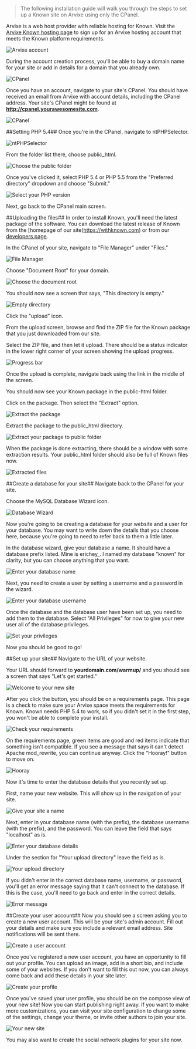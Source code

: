 >The following installation guide will walk you through the steps to set up a Known site on Arvixe using only the CPanel.

Arvixe is a web host provider with reliable hosting for Known.  Visit the [Arvixe Known hosting page](http://www.arvixe.com/9014-443-3-367.html) to sign up for an Arvixe hosting account that meets the Known platform requirements.

![Arvixe account](https://withknown.com/img/docs/arvixe/01-arvixe.png)

During the account creation process, you'll be able to buy a domain name for your site or add in details for a domain that you already own. 

![CPanel](https://withknown.com/img/docs/arvixe/02-cpanel-login.png)

Once you have an account, navigate to your site's CPanel.  You should have received an email from Arvixe with account details, including the CPanel address.  Your site's CPanel might be found at **http://cpanel.yourawesomesite.com**.

![CPanel](https://withknown.com/img/docs/arvixe/03-cpanel.png)

##Setting PHP 5.4##
Once you're in the CPanel, navigate to ntPHPSelector.

![ntPHPSelector](https://withknown.com/img/docs/arvixe/04-ntphpselector.png)

From the folder list there, choose public_html.

![Choose the public folder](https://withknown.com/img/docs/arvixe/05-publichtml.png)

Once you've clicked it, select PHP 5.4 or PHP 5.5 from the "Preferred directory" dropdown and choose "Submit."

![Select your PHP version](https://withknown.com/img/docs/arvixe/06-phpselect.png)

Next, go back to the CPanel main screen.

##Uploading the files##
In order to install Known, you'll need the latest package of the software.  You can download the latest release of Known from the [homepage of our site(https://withknown.com) or from our [developers page](https://withknown.com/developers/).

In the CPanel of your site, navigate to "File Manager" under "Files."

![File Manager](https://withknown.com/img/docs/arvixe/07-filemanager.png)

Choose "Document Root" for your domain.

![Choose the document root](https://withknown.com/img/docs/arvixe/08-documentroot.png)

You should now see a screen that says, "This directory is empty."

![Empty directory](https://withknown.com/img/docs/arvixe/09-empty.png)

Click the "upload" icon.

From the upload screen, browse and find the ZIP file for the Known package that you just downloaded from our site.

Select the ZIP file, and then let it upload. There should be a status indicator in the lower right corner of your screen showing the upload progress.

![Progress bar](https://withknown.com/img/docs/arvixe/10-upload-progress.png)

Once the upload is complete, navigate back using the link in the middle of the screen.

You should now see your Known package in the public-html folder.

Click on the package. Then select the "Extract" option.

![Extract the package](https://withknown.com/img/docs/arvixe/11-package-extract.png)

Extract the package to the public_html directory.

![Extract your package to public folder](https://withknown.com/img/docs/arvixe/12-extract-to.png)

When the package is done extracting, there should be a window with some extraction results. Your public_html folder should also be full of Known files now.

![Extracted files](https://withknown.com/img/docs/arvixe/13-extraction-results.png)

##Create a database for your site##
Navigate back to the CPanel for your site.

Choose the MySQL Database Wizard icon.

![Database Wizard](https://withknown.com/img/docs/arvixe/14-mysqlwizard.png)

Now you're going to be creating a database for your website and a user for your database. You may want to write down the details that you choose here, because you're going to need to refer back to them a little later.

In the database wizard, give your database a name. It should have a database prefix listed. Mine is erichey_. I named my database "known" for clarity, but you can choose anything that you want.

![Enter your database name](https://withknown.com/img/docs/arvixe/15-createdb.png)

Next, you need to create a user by setting a username and a password in the wizard.

![Enter your database username](https://withknown.com/img/docs/arvixe/16-dbuser.png)

Once the database and the database user have been set up, you need to add them to the database. Select "All Privileges" for now to give your new user all of the database privileges.

![Set your privileges](https://withknown.com/img/docs/arvixe/17-privileges.png)

Now you should be good to go!

##Set up your site##
Navigate to the URL of your website.

Your URL should forward to **yourdomain.com/warmup/** and you should see a screen that says "Let's get started."

![Welcome to your new site](https://withknown.com/img/docs/arvixe/18-welcome.png)

After you click the button, you should be on a requirements page. This page is a check to make sure your Arvixe space meets the requirements for Known. Known needs PHP 5.4 to work, so if you didn't set it in the first step, you won't be able to complete your install.

![Check your requirements](https://withknown.com/img/docs/arvixe/19-requirements.png)

On the requirements page, green items are good and red items indicate that something isn't compatible. If you see a message that says it can't detect Apache mod_rewrite, you can continue anyway.  Click the "Hooray!" button to move on.

![Hooray](https://withknown.com/img/docs/arvixe/20-hooray.png)

Now it's time to enter the database details that you recently set up.

First, name your new website. This will show up in the navigation of your site.

![Give your site a name](https://withknown.com/img/docs/arvixe/21-name.png)

Next, enter in your database name (with the prefix), the database username (with the prefix), and the password. You can leave the field that says "localhost" as is.

![Enter your database details](https://withknown.com/img/docs/arvixe/22-sql-settings.png)

Under the section for "Your upload directory" leave the field as is.

![Your upload directory](https://withknown.com/img/docs/arvixe/23-directory.png)

If you didn't enter in the correct database name, username, or password, you'll get an error message saying that it can't connect to the database. If this is the case, you'll need to go back and enter in the correct details.

![Error message](https://withknown.com/img/docs/arvixe/24-error.png)

##Create your user account##
Now you should see a screen asking you to create a new user account. This will be your site's admin account. Fill out your details and make sure you include a relevant email address. Site notifications will be sent there.

![Create a user account](https://withknown.com/img/docs/arvixe/25-account.png)

Once you've registered a new user account, you have an opportunity to fill out your profile.  You can upload an image, add in a short bio, and include some of your websites.  If you don't want to fill this out now, you can always come back and add these details in your site later.

![Create your profile](https://withknown.com/img/docs/arvixe/26-profile.png)

Once you've saved your user profile, you should be on the compose view of your new site! Now you can start publishing right away.  If you want to make more customizations, you can visit your site configuration to change some of the settings, change your theme, or invite other authors to join your site.

![Your new site](https://withknown.com/img/docs/arvixe/27-home.png)

You may also want to create the social network plugins for your site now.